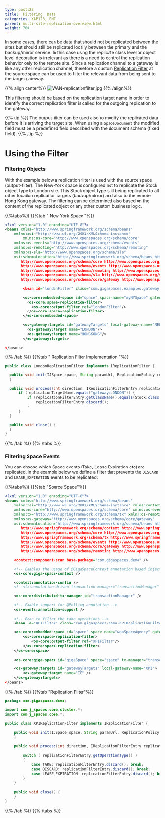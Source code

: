 ```yaml
---
type: post123
title:  Filtering  Data
categories: XAP123, ENT
parent: multi-site-replication-overview.html
weight: 700
---
```




In some cases, there can be data that should not be replicated between the sites but should still be replicated locally between the primary and the backup/mirror service. In this case using the replicate class level or object level decoration is irrelevant as there is a need to control the replication behavior only to the remote site. Since a replication channel to a gateway is like any other replication channel, therefore a custom [Replication Filter]({{%currentadmurl%}}/cluster-replication-filters.html) at the source space can be used to filter the relevant data from being sent to the target gateway.

{{% align center%}}
![WAN-replicationfilter.jpg](/attachment_files/WAN-replicationfilter.jpg)
{{% /align%}}

This filtering should be based on the replication target name in order to identify the correct replication filter is called for the outgoing replication to the gateway.

{{% tip %}}
The output-filter can be used also to modify the replicated data before it is arriving the target site. When using a `SpaceDocument` the modified field must be a predefined field described with the document schema (fixed field).
{{% /tip %}}

# Using the Filter

### Filtering Objects

With the example below a replication filter is used with the source space (output-filter). The New-York space is configured not to replicate the Stock object type to London site. This Stock object type still being replicated to all other location replication targets (backup/mirror) and also to the remote Hong Kong gateway. The filtering can be determined also based on the content of the replicated object or any other custom business logic.

{{%tabs%}}
{{%tab "  New York Space "%}}


```xml
<?xml version="1.0" encoding="UTF-8"?>
<beans xmlns="http://www.springframework.org/schema/beans"
	xmlns:xsi="http://www.w3.org/2001/XMLSchema-instance"
        xmlns:os-core="http://www.openspaces.org/schema/core"
	xmlns:os-events="http://www.openspaces.org/schema/events"
	xmlns:os-remoting="http://www.openspaces.org/schema/remoting"
	xmlns:os-sla="http://www.openspaces.org/schema/sla"
	xsi:schemaLocation="http://www.springframework.org/schema/beans http://www.springframework.org/schema/beans/spring-beans-{{%version "spring"%}}.xsd
       http://www.openspaces.org/schema/core http://www.openspaces.org/schema/{{% currentversion %}}/core/openspaces-core.xsd
       http://www.openspaces.org/schema/events http://www.openspaces.org/schema/{{% currentversion %}}/events/openspaces-events.xsd
       http://www.openspaces.org/schema/remoting http://www.openspaces.org/schema/{{% currentversion %}}/remoting/openspaces-remoting.xsd
       http://www.openspaces.org/schema/sla http://www.openspaces.org/schema/{{% currentversion %}}/sla/openspaces-sla.xsd
       http://www.openspaces.org/schema/core/gateway http://www.openspaces.org/schema/{{% currentversion %}}/core/gateway/openspaces-gateway.xsd">

        <bean id="londonFilter" class="com.gigaspaces.examples.gateway.LondonReplicationFilter"/>

        <os-core:embedded-space id="space" space-name="myNYSpace" gateway-targets="gatewayTargets">
          <os-core:space-replication-filter>
            <os-core:output-filter ref="londonFilter"/>
          </os-core:space-replication-filter>
        </os-core:embedded-space>

        <os-gateway:targets id="gatewayTargets" local-gateway-name="NEWYORK">
          <os-gateway:target name="LONDON"/>
          <os-gateway:target name="HONGKONG"/>
        </os-gateway:targets>

</beans>
```

{{% /tab %}}
{{%tab "  Replication Filter Implementation "%}}


```java
public class LondonReplicationFilter implements IReplicationFilter {

  public void init(IJSpace space, String paramUrl, ReplicationPolicy replicationPolicy) {
  }

  public void process(int direction, IReplicationFilterEntry replicationFilterEntry, String replicationTargetName) {
      if (replicationTargetName.equals("gateway:LONDON")) {
          if (replicationFilterEntry.getClassName().equals(Stock.class.getName())) {
              replicationFilterEntry.discard();
          }
      }
  }

  public void close() {
  }
}
```

{{% /tab %}}
{{% /tabs %}}



### Filtering Space Events


You can choose which Space events (Take, Lease Expiration etc) are replicated. In the example below we define a filter that prevents the `DISCARD` and `LEASE_EXPIRATION` events to be replicated:
 

{{%tabs%}}
{{%tab "Source Space"%}}
```xml
<?xml version="1.0" encoding="UTF-8"?>
<beans xmlns="http://www.springframework.org/schema/beans"
    xmlns:xsi="http://www.w3.org/2001/XMLSchema-instance" xmlns:context="http://www.springframework.org/schema/context"
    xmlns:os-core="http://www.openspaces.org/schema/core" xmlns:os-events="http://www.openspaces.org/schema/events"
    xmlns:tx="http://www.springframework.org/schema/tx" xmlns:os-remoting="http://www.openspaces.org/schema/remoting"
    xmlns:os-gateway="http://www.openspaces.org/schema/core/gateway"
    xsi:schemaLocation="http://www.springframework.org/schema/beans http://www.springframework.org/schema/beans/spring-beans-{{%version "spring"%}}.xsd
       http://www.springframework.org/schema/context http://www.springframework.org/schema/context/spring-context-{{%version "spring"%}}.xsd
       http://www.openspaces.org/schema/core http://www.openspaces.org/schema/{{% currentversion %}}/core/openspaces-core.xsd
       http://www.springframework.org/schema/tx http://www.springframework.org/schema/tx/spring-tx-{{%version "spring"%}}.xsd
       http://www.openspaces.org/schema/events http://www.openspaces.org/schema/events/openspaces-events.xsd
       http://www.openspaces.org/schema/core/gateway http://www.openspaces.org/schema/{{% currentversion %}}/core/gateway/openspaces-gateway.xsd
       http://www.openspaces.org/schema/remoting http://www.openspaces.org/schema/remoting/openspaces-remoting.xsd">

    <context:component-scan base-package="com.gigaspaces.demo" />

    <!-- Enables the usage of @GigaSpaceContext annotation based injection. -->
    <os-core:giga-space-context />

    <context:annotation-config />
    <!--<tx:annotation-driven transaction-manager="transactionManager" />-->

    <os-core:distributed-tx-manager id="transactionManager" />

    <!-- Enable support for @Polling annotation -->
    <os-events:annotation-support />
   
    <!-- Bean to filter the take operations -->
    <bean id="XPIFilter" class="com.gigaspaces.demo.XPIReplicationFilter"/>

    <os-core:embedded-space id="space" space-name="wanSpaceAgency" gateway-targets="gatewayTargets">    
        <os-core:space-replication-filter>
            <os-core:output-filter ref="XPIFilter"/>
        </os-core:space-replication-filter>
    </os-core:space>
 
    <os-core:giga-space id="gigaSpace" space="space" tx-manager="transactionManager" />

    <os-gateway:targets id="gatewayTargets" local-gateway-name="XPI">
        <os-gateway:target name="IE" />
    </os-gateway:targets>
</beans>
```

{{% /tab %}}
{{%tab "Replication Filter"%}}
```java
package com.gigaspaces.demo;

import com.j_spaces.core.cluster.*;
import com.j_spaces.core.*;

public class XPIReplicationFilter implements IReplicationFilter {
    
    public void init(IJSpace space, String paramUrl, ReplicationPolicy replicationPolicy) {
    }
    
    public void process(int direction, IReplicationFilterEntry replicationFilterEntry, String replicationTargetName) {
      
        switch ( replicationFilterEntry.getOperationType() )
        {
            case TAKE: replicationFilterEntry.discard(); break;
            case DISCARD: replicationFilterEntry.discard(); break;
            case LEASE_EXPIRATION: replicationFilterEntry.discard(); break;
        }
    }
    
    public void close() {
    }
}
```
{{% /tab %}}
{{% /tabs %}}



